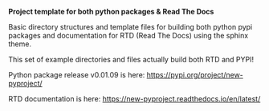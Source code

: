**Project template for both python packages & Read The Docs**

Basic directory structures and template files for building both python pypi\
packages and documentation for RTD (Read The Docs) using the sphinx theme.

This set of example directories and files actually build both RTD and PYPI!

Python package release v0.01.09 is here: https://pypi.org/project/new-pyproject/

RTD documentation is here: https://new-pyproject.readthedocs.io/en/latest/



